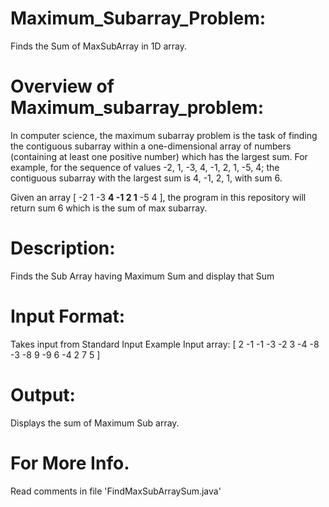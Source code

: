 Maximum_Subarray_Problem:
=========================
Finds the Sum of MaxSubArray in 1D array.

Overview of Maximum_subarray_problem:
=====================================
In computer science, the maximum subarray problem is the task of finding the contiguous 
subarray within a one-dimensional array of numbers (containing at least one positive number) 
which has the largest sum. For example, for the sequence of values -2, 1, -3, 4, -1, 2, 1, -5, 4; 
the contiguous subarray with the largest sum is 4, -1, 2, 1, with sum 6.

Given an array [ -2 1 -3 <b>4 -1 2 1</b> -5 4 ], the program in this repository will return
sum 6 which is the sum of max subarray.

Description:
============
Finds the Sub Array having Maximum Sum and display that Sum
   
Input Format:
============= 
Takes input from Standard Input
Example Input array: [ 2 -1 -1 -3 -2 3 -4 -8 -3 -8 9 -9 6 -4 2 7 5 ] 

Output:
=======
Displays the sum of Maximum Sub array.

For More Info.
==============
Read comments in file 'FindMaxSubArraySum.java'
